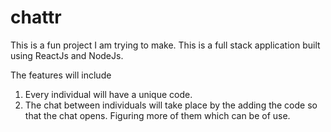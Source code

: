 # chattr
This is a fun project I am trying to make.
This is a full stack application built using ReactJs and NodeJs.

The features will include
1. Every individual will have a unique code.
2. The chat between individuals will take place by the adding the code so that the chat opens.
Figuring more of them which can be of use.